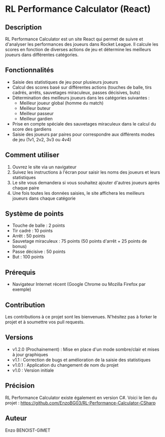 # RL Performance Calculator (React)

## Description
RL Performance Calculator est un site React qui permet de suivre et d'analyser les performances des joueurs dans Rocket League. Il calcule les scores en fonction de diverses actions de jeu et détermine les meilleurs joueurs dans différentes catégories.

## Fonctionnalités
- Saisie des statistiques de jeu pour plusieurs joueurs
- Calcul des scores basé sur différentes actions (touches de balle, tirs cadrés, arrêts, sauvetages miraculeux, passes décisives, buts)
- Détermination des meilleurs joueurs dans les catégories suivantes :
  - Meilleur joueur global (homme du match)
  - Meilleur buteur
  - Meilleur passeur
  - Meilleur gardien
- Prise en compte spéciale des sauvetages miraculeux dans le calcul du score des gardiens
- Saisie des joueurs par paires pour correspondre aux différents modes de jeu (1v1, 2v2, 3v3 ou 4v4)

## Comment utiliser
1. Ouvrez le site via un navigateur
2. Suivez les instructions à l'écran pour saisir les noms des joueurs et leurs statistiques
3. Le site vous demandera si vous souhaitez ajouter d'autres joueurs après chaque paire
4. Une fois toutes les données saisies, le site affichera les meilleurs joueurs dans chaque catégorie

## Système de points
- Touche de balle : 2 points
- Tir cadré : 10 points
- Arrêt : 50 points
- Sauvetage miraculeux : 75 points (50 points d'arrêt + 25 points de bonus)
- Passe décisive : 50 points
- But : 100 points

## Prérequis
- Navigateur Internet récent (Google Chrome ou Mozilla Firefox par exemple)

## Contribution
Les contributions à ce projet sont les bienvenues. N'hésitez pas à forker le projet et à soumettre vos pull requests.

## Versions
- v1.2.0 (Prochainement) : Mise en place d'un mode sombre/clair et mises à jour graphiques
- v1.1 : Correction de bugs et amélioration de la saisie des statistiques
- v1.0.1 : Application du changement de nom du projet
- v1.0 : Version initiale

## Précision
RL Performance Calculator existe également en version C#. Voici le lien du projet : https://github.com/EnzoBG03/RL-Performance-Calculator-CSharp

## Auteur
Enzo BENOIST-GIMET
